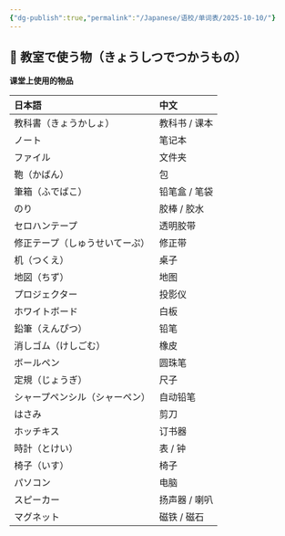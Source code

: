 ```yaml
---
{"dg-publish":true,"permalink":"/Japanese/语校/单词表/2025-10-10/"}
---
```



## 📘 教室で使う物（きょうしつでつかうもの）

**课堂上使用的物品**

|日本語|中文|
|:--|:--|
|教科書（きょうかしょ）|教科书 / 课本|
|ノート|笔记本|
|ファイル|文件夹|
|鞄（かばん）|包|
|筆箱（ふでばこ）|铅笔盒 / 笔袋|
|のり|胶棒 / 胶水|
|セロハンテープ|透明胶带|
|修正テープ（しゅうせいてーぷ）|修正带|
|机（つくえ）|桌子|
|地図（ちず）|地图|
|プロジェクター|投影仪|
|ホワイトボード|白板|
|鉛筆（えんぴつ）|铅笔|
|消しゴム（けしごむ）|橡皮|
|ボールペン|圆珠笔|
|定規（じょうぎ）|尺子|
|シャープペンシル（シャーペン）|自动铅笔|
|はさみ|剪刀|
|ホッチキス|订书器|
|時計（とけい）|表 / 钟|
|椅子（いす）|椅子|
|パソコン|电脑|
|スピーカー|扬声器 / 喇叭|
|マグネット|磁铁 / 磁石|
